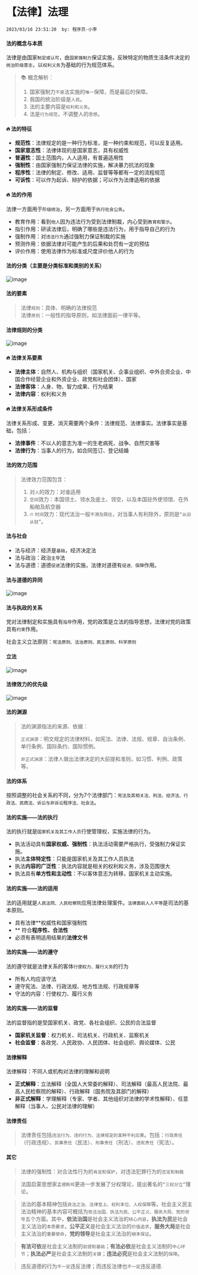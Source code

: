 # 【法律】法理
`2023/03/16 23:51:20  by: 程序员·小李`

#### 法的概念与本质

法律是由国家`制定或认可`，由`国家强制力`保证实施，反映特定的物质生活条件决定的`统治阶级意志`，以`权利义务`为基础的行为规范体系。

> 📚 概念解析：
> 1. 国家强制力`不是`法实施的`唯一`保障，而是最后的保障。
> 2. 我国的统治阶级是`人民`。
> 3. 法的主要内容是`权利和义务`。
> 4. 法是`行为规范`，不调整人的`思想`。

#### 🔥 法的特征

* **规范性**：法律规定的是一种行为标准，是一种约束和规范，可以反复适用。
* **国家意志性**：法律体现的是国家意志，具有权威性
* **普遍性**：国土范围内，人人适用，有普遍适用性
* **强制性**：由国家强制力保证法律的实施，解决暴力抗法的现象
* **程序性**：法律的制定、修改、适用、监督等等都有一定的流程规范
* **可诉性**：可以作为起诉、辩护的依据；可以作为法律适用的依据

#### 🔥 法的作用

法律一方面用于`阶级统治`，另一方面用于`执行社会公务`。

* 教育作用：看到`他人`因为违法行为受到法律制裁，内心受到`教育和警示`。
* 指引作用：研读法律后，明确了哪些是违法行为，用于指导自己的行为
* 强制作用：对`违法行为`通过强制力保证制裁的实施
* 预测作用：依据法律对可能产生的后果和处罚有一定的预估
* 评价作用：使用法律作为标准或尺度评价他人的行为


#### 法的分类（主要是分类标准和类别的关系）

![image](【法律】法理/58ab2bd9-d419-4a5f-b0d4-ac7d529580d8.png)


#### 法的要素

> 法律`规则`：具体、明确的法律规范  
> 法律`原则`：一般性的指导原则，如法律面前一律平等。


#### 法律规则的分类

![image](【法律】法理/3e6e75c0-50ec-4639-a0e6-216460dc7876.png)


#### 🔥 法律关系要素

* **法律主体**：自然人、机构与组织（国家机关、企事业组织、中外合资企业、中国合作经营企业和外资企业、政党和社会团体）、国家
* **法律客体**：人身、物、智力成果、行为结果
* **法律内容**：权利和义务


#### 🔥 法律关系形成条件

法律关系形成、变更、消灭需要两个条件：法律规范、法律事实。法律事实是基础，包括：
* **法律事件**：不以人的意志为准一的生老病死、战争、自然灾害等
* **法律行为**：当事人的行为，如合同签订、登记结婚


#### 法的效力范围

> 法律效力范围包含： 
> 1. 对`人`的效力：对谁适用
> 2. `空间`效力：本国领土、领水及底土、领空，以及本国驻外使领馆、在外船舶及航空器  
> 3. 🔥 `时间`效力：现代法治一般`不溯及既往`，对当事人有利除外，原则是`“从旧从轻”`。


#### 法与社会

* 法与经济：经济是`基础`，经济决定法
* 法与政治：政治`主导`法
* 法与道德：道德`促进`法律的实施，法律对道德有`促进、保障`作用。


#### 法与道德的异同

![image](【法律】法理/ac919394-022d-44b9-aa6d-3195ae346f9e.png)


#### 法与执政的关系

党对法律制定和实施具有`指导`作用，党的政策是立法的指导思想，法律对党的政策具有`约束`作用。

社会主义立法原则：`宪法原则、法治原则、民主原则、科学原则`


#### 立法

![image](【法律】法理/8a7bfd47-7059-4943-b415-75a96cec4226.png)


#### 法律效力的优先级

![image](【法律】法理/9b8c97a3-7aed-496c-b8cc-676d3c26ec59.png)


#### 法的渊源

> 法的渊源指法的来源、依据：
> 
> `正式渊源`：明文规定的法律材料，如宪法、法律、法规、规章、自治条例、单行条例、国际条约、国际惯例。
>
> `非正式渊源`：法律人做出法律决定的大前提和准则，如习惯、判例、政策等。


#### 法的体系

按照调整的社会关系的不同，分为7个法律部门：`宪法及其相关法、刑法、经济法、行政法、民商法、诉讼与非诉讼程序法、社会法`。


#### 法的实施——法的执行

法的执行就是`国家机关及其工作人员`行使管理权，实施法律的行为。
* 执法活动具有**国家权威、强制性**：执法活动需要严格执行，受强制力保证实施。
* 执法**主体特定性**：只能是国家机关及其工作人员执法
* 执法**内容的广泛性**：执法内容就是相关的权利和义务，涉及范围很大
* 执法具有**单方性和主动性**：不以客体意志为转移，国家机关主动实施。


#### 法的实施——法的适用

法的适用就是`人民法院、人民检察院`应用法律处理案件。`法律面前人人平等`是司法的基本原则。
* 具有法律**权威性和国家强制性
* ** 符合**程序性、合法性**
* 必须有表明适用结果的**法律文书**


#### 法的实施——法的遵守

法的遵守就是法律关系的客体`行使权力、履行义务`的行为
* 所有人均应该守法
* 遵守宪法、法律、行政法规、地方性法规、行政规章等
* 守法的内容：行使权力、履行义务


#### 法的实施——法的监督

法的监督指的是受国家机关、政党、各社会组织、公民的合法监督
* **国家机关监督**：权力机关、司法机关、行政机关、监察机关
* **社会监督**：各政党、人民政协、人民团体、社会组织、舆论媒体、公民


#### 法律解释

法律解释：不同人或机构对法律的理解和说明
* **正式解释**：立法解释（全国人大常委的解释）、司法解释（最高人民法院、最高人民检察院的解释）、行政解释（国务院及其部门的解释）
* **非正式解释**：学理解释（专家、学者、其他组织对法律的学术性解释）、任意解释（当事人、公民对法律的理解）


#### 法律责任

> 法律责任包括`违法行为、违约行为、法律规定的某种不利后果`。包括：`行政责任`（行政违规）、`民事责任`（民法）、`刑事责任`（刑法）、`违宪责任`（宪法）。


#### 其它

> 法律的强制性：对合法性行为的`肯定和保护`，对违法犯罪行为的`否定和制裁`

> 法国启蒙思想家`孟德斯鸠`更进一步发展了分权理论，提出著名的`“三权分立”`理论。

> 法治的基本精神包括`良法之治、法律至上、权利本位、人权保障`等。社会主义民主法治精神的基本内容可概括为`依法治国、执法为民、公平正义、服务大局、党的领导`五个方面。其中，**依法治国**是社会主义法治的`核心内容`，**执法为民**是社会主义法治的`本质要求`，**公平正义**是社会主义法治的`价值追求`，**服务大局**是社会主义法治的`重要使命`，**党的领导**是社会主义法治的`根本保证`。

> **有法可依**是社会主义法制的`前提和基础`；**有法必依**是社会主义法制的`中心环节`；**执法必严**是社会主义法制的`关键`；**违法必究**是社会主义法制的`保障`。

>  违反道德的行为`不一定`违反法律；而违反法律也`不一定`违反道德.